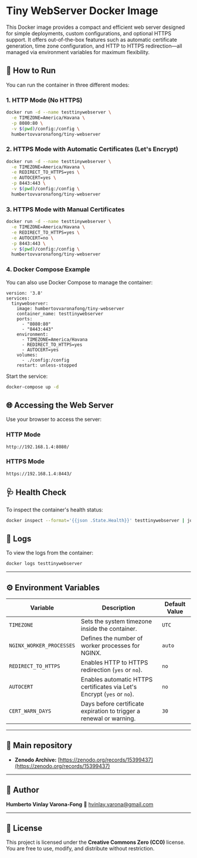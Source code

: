 # Tiny WebServer Docker Image

This Docker image provides a compact and efficient web server designed for simple deployments, custom configurations, and optional HTTPS support. It offers out-of-the-box features such as automatic certificate generation, time zone configuration, and HTTP to HTTPS redirection—all managed via environment variables for maximum flexibility.

## 🐳 How to Run

You can run the container in three different modes:

### 1. HTTP Mode (No HTTPS)

```bash
docker run -d --name testtinywebserver \
  -e TIMEZONE=America/Havana \
  -p 8080:80 \
  -v $(pwd)/config:/config \
  humbertovvaronafong/tiny-webserver
```

### 2. HTTPS Mode with Automatic Certificates (Let's Encrypt)

```bash
docker run -d --name testtinywebserver \
  -e TIMEZONE=America/Havana \
  -e REDIRECT_TO_HTTPS=yes \
  -e AUTOCERT=yes \
  -p 8443:443 \
  -v $(pwd)/config:/config \
  humbertovvaronafong/tiny-webserver
```

### 3. HTTPS Mode with Manual Certificates

```bash
docker run -d --name testtinywebserver \
  -e TIMEZONE=America/Havana \
  -e REDIRECT_TO_HTTPS=yes \
  -e AUTOCERT=no \
  -p 8443:443 \
  -v $(pwd)/config:/config \
  humbertovvaronafong/tiny-webserver
```

### 4. Docker Compose Example

You can also use Docker Compose to manage the container:

```
version: '3.8'
services:
  tinywebserver:
    image: humbertovvaronafong/tiny-webserver
    container_name: testtinywebserver
    ports:
      - "8080:80"
      - "8443:443"
    environment:
      - TIMEZONE=America/Havana
      - REDIRECT_TO_HTTPS=yes
      - AUTOCERT=yes
    volumes:
      - ./config:/config
    restart: unless-stopped
```

Start the service:

```bash
docker-compose up -d
```

## 🌐 Accessing the Web Server

Use your browser to access the server:

### HTTP Mode

```
http://192.168.1.4:8080/
```

### HTTPS Mode

```
https://192.168.1.4:8443/
```

## 🩺 Health Check

To inspect the container's health status:

```bash
docker inspect --format='{{json .State.Health}}' testtinywebserver | jq
```

## 📄 Logs

To view the logs from the container:

```bash
docker logs testtinywebserver
```

---

## ⚙️ Environment Variables

| Variable                 | Description                                                             | Default Value |
| ------------------------ | ----------------------------------------------------------------------- | ------------- |
| `TIMEZONE`               | Sets the system timezone inside the container.                          | `UTC`         |
| `NGINX_WORKER_PROCESSES` | Defines the number of worker processes for NGINX.                       | `auto`        |
| `REDIRECT_TO_HTTPS`      | Enables HTTP to HTTPS redirection (`yes` or `no`).                      | `no`          |
| `AUTOCERT`               | Enables automatic HTTPS certificates via Let's Encrypt (`yes` or `no`). | `no`          |
| `CERT_WARN_DAYS`         | Days before certificate expiration to trigger a renewal or warning.     | `30`          |

---

## 🔗 Main repository

- **Zenodo Archive:** [https://zenodo.org/records/15399437](https://zenodo.org/records/15399437)

---

## 👤 Author

**Humberto Vinlay Varona-Fong**
📧 [hvinlay.varona@gmail.com](hvinlay.varona@gmail.com)

---

## 🪪 License

This project is licensed under the **Creative Commons Zero (CC0)** license.
You are free to use, modify, and distribute without restriction.
